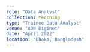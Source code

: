 ```yaml
---
role: "Data Analyst"
collection: teaching
type: "Trainee Data Analyst"
venue: "ADN Diginet"
date: "April 2022"
location: "Dhaka, Bangladesh"
---
```

